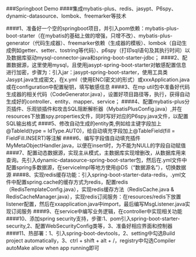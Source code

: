 ###Springboot Demo
####集成mybatis-plus、redis、jasypt、P6spy、dynamic-datasource、lombok、freemarker等技术

####1、准备好一个空的springboot项目，并引入pom依赖：mybatis-plus-boot-starter（在mybatis的基础上做的增强，只增不改）、mybatis-plus-generator（代码生成器）、freemarker依赖（生成器的模板）、lombok（自动生成例如getter、setter、tostring等代码）、p6spy（打印sql语句及其执行时间）以及数据库驱动mysql-connector-java和spring-boot-starter-jdbc；
####2、配置数据源，这里使用mysql，且使用jasypt-spring-boot-starter对敏感配置信息进行加密，步骤为：引入jar：jasypt-spring-boot-starter，使用工具类Jasypt.java生成密文，在x.yml（使用ENC(密文)的形式）或xxxApplication.java或在configuration中配置秘钥，填写敏感信息
####3、在mp util包中准备好代码生成器的相关代码（CodeGenerator.java），设置好项目路径等，执行，获得自动生成好的controller、entity、mapper、service；
####4、配置mybatis-plus分页插件、乐观锁插件和攻击SQL阻断解析器（MybatisPlusConfig.java）,并在resources下放置spy.properties文件，同时写好对应的P6spy.java文件，以配置SQL输出格式
####5、修改自动生成的entity类,例如给主键字段加上@TableId(type = IdType.AUTO)，给自动填充字段加上@TableField(fill = FieldFill.INSERT)等注解
####6、编写字段值自动填充插件MyMetaObjectHandler.java，以便在insert时，为不能为NULL的字段自动赋值
####7、配置动态数据源，实现主从模式，主数据库实现增删改，从数据库用来查询。先引入dynamic-datasource-spring-boot-starter包，然后在.yml文件中配置spring多数据源，在serviceImpl等地方使用@DS（“数据源名”），切换数据源
####8、实现redis缓存功能：引入spring-boot-starter-data-redis，.yml文件中配置spring.cache的缓存方式为redis，配置redis（RedisTemplateConfig.java），实现redis缓存方法（RedisCache.java & RedisCacheManager.java），实现redis订阅服务：在resources/redis下放置listener配置，然后在xxapplication.java中import，最后编写MsgListener.java实现订阅服务
####9、在service中编写业务逻辑，在controller中实现相关功能
####10、添加spring security支持，步骤:1、pom引入spring-boot-starter-security,2、配置WebSecurityConfig类等，3、准备好相应界面和控制器
####11、热部署：1、引入spring-boot-devtools，2、setting中勾选Build project automatically，3、ctrl + shift + alt + /，registry中勾选Compiler autoMake allow when app running即可
